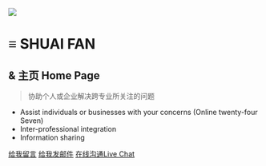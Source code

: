 <!-- _coverpage.md -->

![](https://encrypted-tbn0.gstatic.com/images?q=tbn:ANd9GcT8lEZyYBzqDkDbdnmIEpjn6WQdmQJ-q4AGvsY77GTsB_mac3KisFBfYjEEz4t_Mnx9Ehc&usqp=CAU)

# **≡ SHUAI FAN**
## & 主页 Home Page
> 协助个人或企业解决跨专业所关注的问题

* Assist individuals or businesses with your concerns (Online twenty-four Seven)
* Inter-professional integration
* Information sharing

[给我留言](https://shuaifan.discussion.community/post/%E7%BB%99%E6%88%91%E7%95%99%E8%A8%80-12181635?pid=1330883572#post1330883572)
[给我发邮件](mailto:mail@fanshuai.pp.ua)
[在线沟通Live Chat](https://direct.lc.chat/13357776/)







<!-- Start of 封面背景 -->
<!-- 背景图片 -->


<!-- 背景色 -->









<!--  End of 封面背景 -->

















